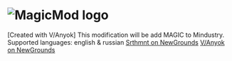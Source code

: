 # ![MagicMod logo](http://shtdev.000webhostapp.com/MM.png)
 [Created with V/Anyok] This modification will be add MAGIC to Mindustry. Supported languages: english & russian
 [Srthmnt on NewGrounds](https://srthmnt.newgrounds.com/)
 [V/Anyok on NewGrounds](https://vanyokvanyok.newgrounds.com/)